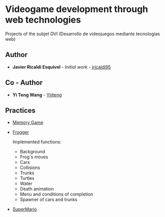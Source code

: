 # Videogame development through web technologies

Projects of the subjet DVI (Desarrollo de videojuegos mediante tecnologías web)

## Author

* **Javier Ricaldi Esquivel** - *Initial work* - [jricaldi95](https://github.com/jricaldi95)

## Co - Author

* **Yi Teng Wang** - [Yiiiteng](https://github.com/Yiiiteng)

## Practices
* [Memory Game](https://jricaldi95.github.io/DVI/MemoryGame/)
* [Frogger](https://jricaldi95.github.io/DVI/Frogger/)

  Implemented functions:
  - Background
  - Frog´s moves
  - Cars
  - Collisions
  - Trunks
  - Turtles
  - Water
  - Death animation
  - Menu and conditions of completion
  - Spawner of cars and trunks

* [SuperMario](https://jricaldi95.github.io/DVI/SuperMario/)
